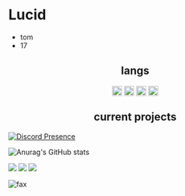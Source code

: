 <h1>Lucid</h1>

- tom
- 17

<h2 align="center">langs</h2>

<p align="center">
<img align="center" src="https://cdn.jsdelivr.net/npm/simple-icons@3.0.1/icons/python.svg" alt="python" height="20" width="20" />
<img align="center" src="https://cdn.jsdelivr.net/npm/simple-icons@3.0.1/icons/lua.svg" alt="lua" height="20" width="20" />
<img align="center" src="https://cdn.jsdelivr.net/npm/simple-icons@3.0.1/icons/csharp.svg" alt="csharp" height="20" width="20" />
<img align="center" src="https://cdn.jsdelivr.net/npm/simple-icons@3.0.1/icons/node-dot-js.svg" alt="nodejs" height="20" width="20" />
</p>

<h2 align="center">current projects</h2>

[![Discord Presence](https://lanyard.cnrad.dev/api/609827079818575903)](https://discord.com/users/609827079818575903)


![Anurag's GitHub stats](https://github-readme-stats.vercel.app/api?username=lucid5m&count_private=true&show_icons=true&theme=tokyonight)
<p><img src="http://github-profile-summary-cards.vercel.app/api/cards/profile-details?username=lucid5m&theme=tokyonight" />
<img src="https://github-readme-streak-stats.herokuapp.com/?user=lucid5m&hide_border=true&card_width=338&theme=tokyonight" />
<img src="https://github-readme-stats.vercel.app/api/top-langs/?username=lucid5m&langs_count=10&exclude_repo=&hide=jupyter%20notebook,vim%20script,cmake,makefile,batchfile,emacs%20lisp,css,html&layout=default&card_width=699&hide_border=true&theme=transparent" /></p>
<img src="https://komarev.com/ghpvc/?username=lucid5m&color=lightgray" alt="fax" width="" height="">
